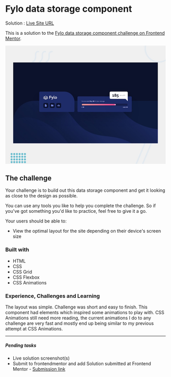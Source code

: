 # Fylo data storage component

Solution : [Live Site URL](https://frontend-mentor-challenges-ecru.vercel.app/fylo-data-storage-component/)

This is a solution to the [Fylo data storage component challenge on Frontend Mentor](https://www.frontendmentor.io/challenges/fylo-data-storage-component-1dZPRbV5n).

![Design preview for the Fylo data storage component coding challenge](./design/desktop-preview.jpg)

## The challenge

Your challenge is to build out this data storage component and get it looking as close to the design as possible.

You can use any tools you like to help you complete the challenge. So if you've got something you'd like to practice, feel free to give it a go.

Your users should be able to:

- View the optimal layout for the site depending on their device's screen size

### Built with

- HTML
- CSS
- CSS Grid
- CSS Flexbox
- CSS Animations

### Experience, Challenges and Learning

The layout was simple. Challenge was short and easy to finish. This component had elements which inspired some animations to play with. 
CSS Animations still need more reading, the current animations I do to any challenge are very fast and mostly end up being similar to my previous attempt at CSS Animations.

---
##### Pending tasks

- Live solution screenshot(s)
- Submit to frontendmentor and add Solution submitted  at Frontend Mentor - [Submission link]()


